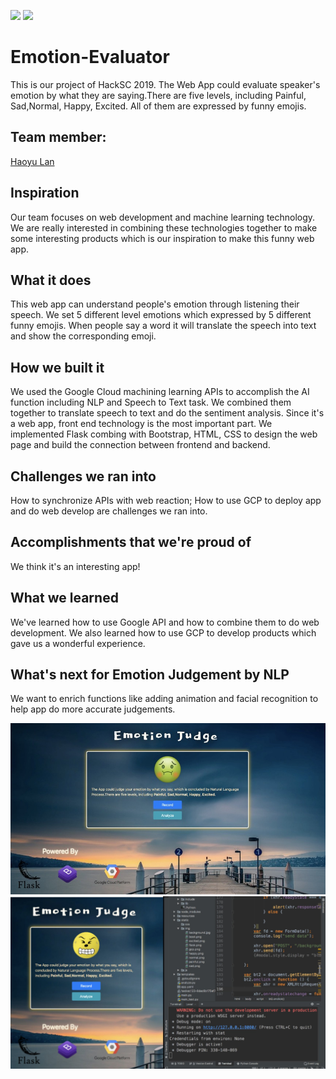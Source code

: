 <p align=""left>
<img src="https://img.shields.io/badge/License-MIT-orange.svg">
<img src="https://img.shields.io/badge/release--date-04%2F2019-green.svg">	
</p>

# Emotion-Evaluator
This is our project of HackSC 2019. The Web App could evaluate speaker's emotion by what they are saying.There are five levels, including Painful, Sad,Normal, Happy, Excited. All of them are expressed by funny emojis.
## Team member:
[Haoyu Lan](https://github.com/Haoyulance)

## Inspiration
Our team focuses on web development and machine learning technology. We are really interested in combining these technologies together to make some interesting products which is our inspiration to make this funny web app.

## What it does
This web app can understand people's emotion through listening their speech. We set 5 different level emotions which expressed by 5 different funny emojis. When people say a word it will translate the speech into text and show the corresponding emoji.

## How we built it
We used the Google Cloud machining learning APIs to accomplish the AI function including NLP and Speech to Text task. We combined them together to translate speech to text and do the sentiment analysis. Since it's a web app, front end technology is the most important part. We implemented Flask combing with Bootstrap, HTML, CSS to design the web page and build the connection between frontend and backend.

## Challenges we ran into
How to synchronize APIs with web reaction; How to use GCP to deploy app and do web develop are challenges we ran into.

## Accomplishments that we're proud of
We think it's an interesting app!

## What we learned
We've learned how to use Google API and how to combine them to do web development. We also learned how to use GCP to develop products which gave us a wonderful experience.

## What's next for Emotion Judgement by NLP
We want to enrich functions like adding animation and facial recognition to help app do more accurate judgements.
<div align="center">
    <img src="https://github.com/Attriumph/Emotion-Evaluator/blob/master/static/img/demo.jpeg" alt="info"/>
    <img src="https://github.com/Attriumph/Emotion-Evaluator/blob/master/static/img/demo1.jpeg" alt="info"/>
</div>  
